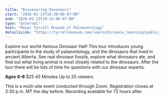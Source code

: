 ```yaml
---
title: "Discovering Dinosaurs"
start: "2026-01-13T18:30:00-07:00"
end: "2026-01-13T19:15:00-07:00"
type: "External"
host: "Royal Tyrrell Museum of Palaeontology"
detailsLink: "https://tyrrellmuseum.com/learn/distance_learning/public_webcasts"
---
```

Explore our world-famous Dinosaur Hall! This tour introduces young participants to the study of palaeontology, and the dinosaurs that lived in ancient Alberta. See real dinosaur fossils, explore what dinosaurs ate, and find out what living animal is most closely related to the dinosaurs. After the tour there will be lots of time for questions with our dinosaur experts.

**Ages 4–8**
$25
45 Minutes
Up to 25 viewers

This is a multi-site event conducted through Zoom. Registration closes at 3:30 p.m. MT the day before. Recording available for 72 hours after.